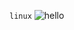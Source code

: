 `linux`
![hello](https://timgsa.baidu.com/timg?image&quality=80&size=b9999_10000&sec=1504596751092&di=ed56a94a89d755063aba5f7b7dbf046c&imgtype=0&src=http%3A%2F%2Fdown1.sucaitianxia.com%2Fpsd02%2Fpsd214%2Fpsds51497.jpg)
